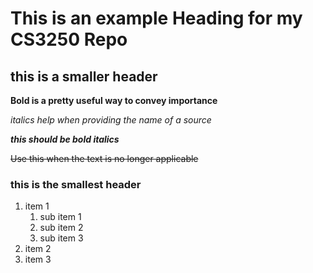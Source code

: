 # This is an example Heading for my CS3250 Repo

## this is a smaller header

**Bold is a pretty useful way to convey importance**

*italics help when providing the name of a source*

**_this should be bold italics_**

~~Use this when the text is no longer applicable~~

### this is the smallest header

1. item 1
   1. sub item 1
   2. sub item 2
   3. sub item 3
3. item 2
4. item 3
